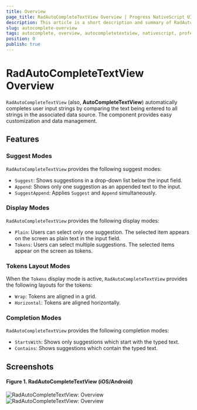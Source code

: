 ```yaml
---
title: Overview
page_title: RadAutoCompleteTextView Overview | Progress NativeScript UI Documentation
description: This article is a short description and summary of RadAutoCompleteTextView's features.
slug: autocomplete-overview
tags: autocomplete, overview, autocompletetextview, nativescript, professional, ui, radautocompletetextview
position: 0
publish: true
---
```


# RadAutoCompleteTextView Overview

`RadAutoCompleteTextView` (also, **AutoCompleteTextView**) automatically completes user input strings by comparing the text being entered to all strings in the associated data source. The component provides easy customization and data management.

## Features

### Suggest Modes

`RadAutoCompleteTextView` provides the following suggest modes:

* `Suggest`: Shows suggestions in a drop-down list below the input field.
* `Append`: Shows only one suggestion as an appended text to the input. 
* `SuggestAppend`: Applies `Suggest` and `Append` simultaneously.

### Display Modes

`RadAutoCompleteTextView` provides the following display modes:

* `Plain`: Users can select only one suggestion. The selected item appears on the screen as plain text in the input field.
* `Tokens`: Users can select multiple suggestions. The selected items appear on the screen as tokens.

### Tokens Layout Modes

When the `Tokens` display mode is active, `RadAutoCompleteTextView` provides the following layouts for the tokens:

* `Wrap`: Tokens are aligned in a grid. 
* `Horizontal`: Tokens are aligned horizontally.

### Completion Modes

`RadAutoCompleteTextView` provides the following completion modes:

* `StartsWith`: Shows only suggestions which start with the typed text.
* `Contains`: Shows suggestions which contain the typed text.

## Screenshots

#### Figure 1. RadAutoCompleteTextView (iOS/Android)
![RadAutoCompleteTextView: Overview](../../img/ns_ui/autocomplete-overview-ios.png "RadAutoCompleteTextView in iOS") ![RadAutoCompleteTextView: Overview](../../img/ns_ui/autocomplete-overview-android.png "RadAutoCompleteTextView in Android") 